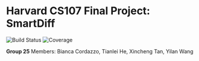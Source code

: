 # Harvard CS107 Final Project: SmartDiff
![Build Status](https://img.shields.io/travis/com/SmartDiff/cs107-FinalProject?color=green&logo=travis&style=plastic)
![Coverage](https://img.shields.io/codecov/c/gh/SmartDiff/cs107-FinalProject?color=red&label=CodeCov&logo=CodeCov&style=plastic)

**Group 25**
Members: Bianca Cordazzo, Tianlei He, Xincheng Tan, Yilan Wang
